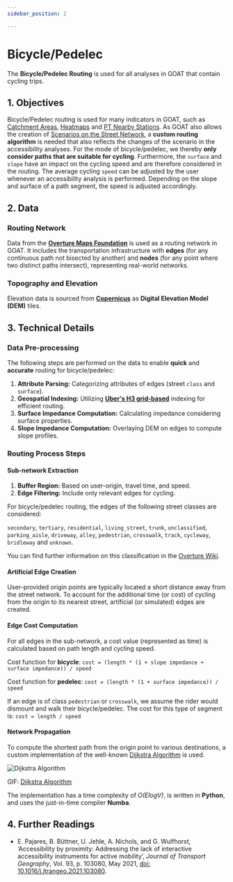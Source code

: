 ```yaml
---
sidebar_position: 2

---
```


# Bicycle/Pedelec


The **Bicycle/Pedelec Routing** is used for all analyses in GOAT that contain cycling trips. 


 
## 1. Objectives

Bicycle/Pedelec routing is used for many indicators in GOAT, such as [Catchment Areas](../toolbox/accessibility_indicators/catchments "Visit Docs on Catchment Areas"), [Heatmaps](../toolbox/accessibility_indicators/connectivity "Visit Docs on Heatmaps") and [PT Nearby Stations](../toolbox/accessibility_indicators/nearby_stations "Visit Docs on PT Nearby Stations"). As GOAT also allows the creation of [Scenarios on the Street Network](../scenarios#4-street-network---edges), a **custom routing algorithm** is needed that also reflects the changes of the scenario in the accessibility analyses. For the mode of bicycle/pedelec, we thereby **only consider paths that are suitable for cycling**. Furthermore, the `surface` and `slope` have an impact on the cycling speed and are therefore considered in the routing. The average cycling `speed` can be adjusted by the user whenever an accessibility analysis is performed. Depending on the slope and surface of a path segment, the speed is adjusted accordingly. 


## 2. Data

### Routing Network

Data from the **[Overture Maps Foundation](https://overturemaps.org/)** is used as a routing network in GOAT. It includes the transportation infrastructure with **edges** (for any continuous path not bisected by another) and **nodes** (for any point where two distinct paths intersect), representing real-world networks.


### Topography and Elevation

Elevation data is sourced from **[Copernicus](https://www.copernicus.eu/en)** as **Digital Elevation Model (DEM)** tiles.


## 3. Technical Details

### Data Pre-processing

The following steps are performed on the data to enable **quick** and **accurate** routing for bicycle/pedelec:

 1. **Attribute Parsing:** Categorizing attributes of edges (street `class` and `surface`).
 2. **Geospatial Indexing:**  Utilizing **[Uber's H3 grid-based](../further_reading/glossary#h3-grid)** indexing for efficient routing.
 3. **Surface Impedance Computation:** Calculating impedance considering surface properties.
 4. **Slope Impedance Computation:** Overlaying DEM on edges to compute slope profiles.


### Routing Process Steps

#### Sub-network Extraction

1. **Buffer Region:** Based on user-origin, travel time, and speed.
2. **Edge Filtering:**  Include only relevant edges for cycling.

For bicycle/pedelec routing, the edges of the following street classes are considered:

`secondary`, `tertiary`, `residential`, `living_street`, `trunk`, `unclassified`, `parking_aisle`, `driveway`, `alley`, `pedestrian`, `crosswalk`, `track`, `cycleway`, `bridleway` and `unknown`.

You can find further information on this classification in the [Overture Wiki](https://docs.overturemaps.org/schema/reference/transportation/segment).

#### Artificial Edge Creation

User-provided origin points are typically located a short distance away from the street network. To account for the additional time (or cost) of cycling from the origin to its nearest street, artificial (or simulated) edges are created.

#### Edge Cost Computation

For all edges in the sub-network, a cost value (represented as time) is calculated based on path length and cycling speed.

Cost function for **bicycle**:
`cost = (length * (1 + slope impedance + surface impedance)) / speed`

Cost function for **pedelec**:
`cost = (length * (1 + surface impedance)) / speed`

If an edge is of class `pedestrian` or `crosswalk`, we assume the rider would dismount and walk their bicycle/pedelec. The cost for this type of segment is: `cost = length / speed`

#### Network Propagation

To compute the shortest path from the origin point to various destinations, a custom implementation of the well-known [Dijkstra Algorithm](https://en.wikipedia.org/wiki/Dijkstra%27s_algorithm) is used.


<div style={{ display: 'flex', flexDirection: 'column', alignItems: 'center' }}>
  <img src={require('/img/routing/walk/dijkstra.gif').default}  alt="Dijkstra Algorithm" style={{ width: "auto", height: "auto", objectFit: "cover"}}/>
<p style={{ textAlign: 'center' }}>GIF: <a href="https://en.wikipedia.org/wiki/Dijkstra%27s_algorithm">Dijkstra Algorithm</a></p>
</div>


The implementation has a time complexity of *O(ElogV)*, is written in **Python**, and uses the just-in-time compiler **Numba**.


## 4. Further Readings

- E. Pajares, B. Büttner, U. Jehle, A. Nichols, and G. Wulfhorst, ‘Accessibility by proximity: Addressing the lack of interactive accessibility instruments for active mobility’, *Journal of Transport Geography*, Vol. 93, p. 103080, May 2021, [doi: 10.1016/j.jtrangeo.2021.103080](https://doi.org/10.1016/j.jtrangeo.2021.103080).
